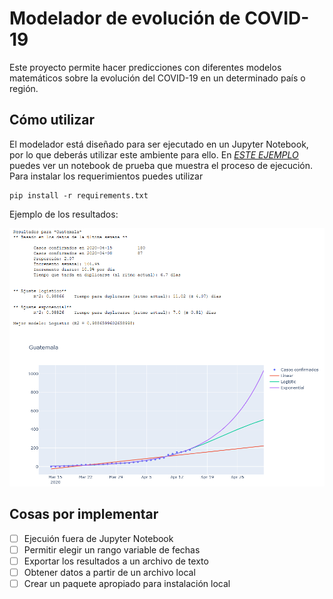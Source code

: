 # Modelador de evolución de COVID-19

Este proyecto permite hacer predicciones con diferentes modelos matemáticos sobre la evolución del COVID-19 en un determinado país o región.

## Cómo utilizar

El modelador está diseñado para ser ejecutado en un Jupyter Notebook, por lo que deberás utilizar este ambiente para ello. En [*ESTE EJEMPLO*](example.ipynb) puedes ver un notebook de prueba que muestra el proceso de ejecución. Para instalar los requerimientos puedes utilizar

```
pip install -r requirements.txt
```

Ejemplo de los resultados:

![Ejemplo resultados](example.png)


## Cosas por implementar

- [ ] Ejecuión fuera de Jupyter Notebook
- [ ] Permitir elegir un rango variable de fechas
- [ ] Exportar los resultados a un archivo de texto
- [ ] Obtener datos a partir de un archivo local
- [ ] Crear un paquete apropiado para instalación local

